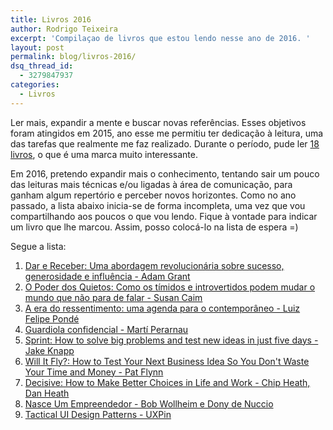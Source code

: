 ```yaml
---
title: Livros 2016
author: Rodrigo Teixeira
excerpt: 'Compilaçao de livros que estou lendo nesse ano de 2016. '
layout: post
permalink: blog/livros-2016/
dsq_thread_id:
  - 3279847937
categories:
  - Livros
---
```


Ler mais, expandir a mente e buscar novas referências. Esses objetivos foram atingidos em 2015, ano esse me permitiu ter dedicação à leitura, uma das tarefas que realmente me faz realizado. Durante o período, pude ler [18 livros](/blog/livros-2015/), o que é uma marca muito interessante. 

Em 2016, pretendo expandir mais o conhecimento, tentando sair um pouco das leituras mais técnicas e/ou ligadas à área de comunicação, para ganham algum repertório e perceber novos horizontes. Como no ano passado, a lista abaixo inicia-se de forma incompleta, uma vez que vou compartilhando aos poucos o que vou lendo. Fique à vontade para indicar um livro que lhe marcou. Assim, posso colocá-lo na lista de espera =)

Segue a lista: 

1. [Dar e Receber: Uma abordagem revolucionária sobre sucesso, generosidade e influência - Adam Grant](http://www.amazon.com.br/dp/B00JDMG9TW)
2. [O Poder dos Quietos: Como os tímidos e introvertidos podem mudar o mundo que não para de falar  - Susan Caim](http://www.amazon.com.br/dp/B009D6Z15Q)
3. [A era do ressentimento: uma agenda para o contemporâneo - Luiz Felipe Pondé](http://www.amazon.com.br/dp/B00LV9OZ4G)
4. [Guardiola confidencial - Martí Perarnau](http://www.amazon.com.br/dp/B015ZZPOAU)
5. [Sprint: How to solve big problems and test new ideas in just five days - Jake Knapp](http://www.amazon.com.br/dp/B017S92JUY)
6. [Will It Fly?: How to Test Your Next Business Idea So You Don't Waste Your Time and Money - Pat Flynn](http://a.co/96ZKv1i)
7. [Decisive: How to Make Better Choices in Life and Work -  Chip Heath, Dan Heath](http://www.amazon.com.br/dp/B009JU6UPG)
8. [Nasce Um Empreendedor - Bob Wollheim e Dony de Nuccio](http://www.amazon.com.br/dp/8582850301)
9. [Tactical UI Design Patterns - UXPin ](https://www.uxpin.com/studio/ebooks/ultimate-web-ui-design-pattern-workbook/)
